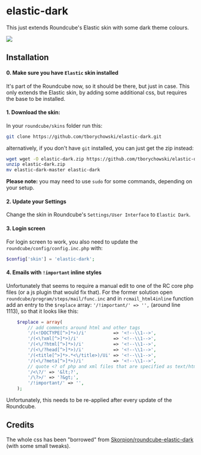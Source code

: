 elastic-dark
============

This just extends Roundcube's Elastic skin with some dark theme colours.

![](https://raw.githubusercontent.com/Skorpion/roundcube-elastic-dark/master/assets/mail-7.png)


## Installation

#### 0. Make sure you have `Elastic` skin installed
It's part of the Roundcube now, so it should be there, but just in case.
This only extends the Elastic skin, by adding some additional css, but requires the base to be installed.

#### 1. Download the skin:
In your `roundcube/skins` folder run this:
```sh
git clone https://github.com/tborychowski/elastic-dark.git
```
alternatively, if you don't have `git` installed, you can just get the zip instead:
```sh
wget wget -O elastic-dark.zip https://github.com/tborychowski/elastic-dark/archive/master.zip
unzip elastic-dark.zip
mv elastic-dark-master elastic-dark
```
**Please note:** you may need to use `sudo` for some commands, depending on your setup.


#### 2. Update your Settings
Change the skin in Roundcube's `Settings/User Interface` to `Elastic Dark`.

#### 3. Login screen
For login screen to work, you also need to update the `roundcube/config/config.inc.php` with:
```php
$config['skin'] = 'elastic-dark';
```

#### 4. Emails with `!important` inline styles
Unfortunately that seems to require a manual edit to one of the RC core php files (or a js plugin that would fix that).
For the former solution open `roundcube/program/steps/mail/func.inc` and in `rcmail_html4inline` function add an entry to the `$replace` array: `'/!important/' => '',` (around line 1113), so that it looks like this:
```php
    $replace = array(
        // add comments around html and other tags
        '/(<!DOCTYPE[^>]*>)/i'          => '<!--\\1-->',
        '/(<\?xml[^>]*>)/i'             => '<!--\\1-->',
        '/(<\/?html[^>]*>)/i'           => '<!--\\1-->',
        '/(<\/?head[^>]*>)/i'           => '<!--\\1-->',
        '/(<title[^>]*>.*<\/title>)/Ui' => '<!--\\1-->',
        '/(<\/?meta[^>]*>)/i'           => '<!--\\1-->',
        // quote <? of php and xml files that are specified as text/html
        '/<\?/' => '&lt;?',
        '/\?>/' => '?&gt;',
        '/!important/' => '',
    );
```
Unfortunately, this needs to be re-applied after every update of the Roundcube.

## Credits
The whole css has been "borrowed" from [Skorpion/roundcube-elastic-dark](https://github.com/Skorpion/roundcube-elastic-dark) (with some small tweaks).
